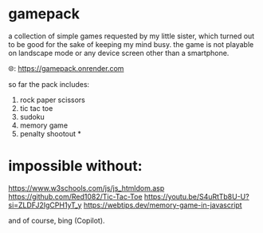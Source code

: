 # gamepack

a collection of simple games requested by my little sister, which turned out to be good for the sake of keeping my mind busy. the game is not playable on landscape mode or any device screen other than a smartphone.

🌐: https://gamepack.onrender.com

so far the pack includes:
1. rock paper scissors
2. tic tac toe
3. sudoku
4. memory game
5. penalty shootout *

# impossible without:

https://www.w3schools.com/js/js_htmldom.asp
https://github.com/Red1082/Tic-Tac-Toe
https://youtu.be/S4uRtTb8U-U?si=ZLDFJ2IgCPH1yT_y
https://webtips.dev/memory-game-in-javascript

and of course, bing (Copilot).
